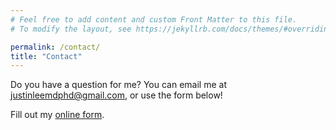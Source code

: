 ```yaml
---
# Feel free to add content and custom Front Matter to this file.
# To modify the layout, see https://jekyllrb.com/docs/themes/#overriding-theme-defaults

permalink: /contact/
title: "Contact"
---
```


Do you have a question for me? You can email me at [justinleemdphd@gmail.com](mailto:justinleemdphd@gmail.com), or use the form below!

<div id="wufoo-zkgptb6146kenl"> Fill out my <a href="https://justinleemdphd.wufoo.com/forms/zkgptb6146kenl">online form</a>. </div> <script type="text/javascript"> var zkgptb6146kenl; (function(d, t) { var s = d.createElement(t), options = { 'userName':'justinleemdphd', 'formHash':'zkgptb6146kenl', 'autoResize':true, 'height':'557', 'async':true, 'host':'wufoo.com', 'header':'show', 'ssl':true }; s.src = ('https:' == d.location.protocol ?'https://':'http://') + 'secure.wufoo.com/scripts/embed/form.js'; s.onload = s.onreadystatechange = function() { var rs = this.readyState; if (rs) if (rs != 'complete') if (rs != 'loaded') return; try { zkgptb6146kenl = new WufooForm(); zkgptb6146kenl.initialize(options); zkgptb6146kenl.display(); } catch (e) { } }; var scr = d.getElementsByTagName(t)[0], par = scr.parentNode; par.insertBefore(s, scr); })(document, 'script'); </script>